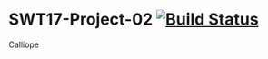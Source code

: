 # SWT17-Project-02 [![Build Status](https://travis-ci.org/HPI-SWA-Teaching/SWT17-Project-02.svg?branch=master)](https://travis-ci.org/HPI-SWA-Teaching/SWT17-Project-02)
Calliope
